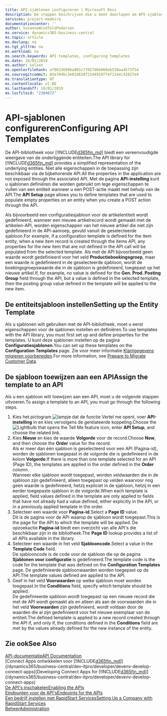 ```yaml
---
title: API-sjablonen configureren | Microsoft Docs
description: De stappen beschrijven die u moet doorlopen om API-sjablonen te configureren voor Dynamics 365 Business Central.
services: project-madeira
documentationcenter: ''
author: SusanneWindfeldPedersen
ms.service: dynamics365-business-central
ms.topic: article
ms.devlang: na
ms.tgt_pltfrm: na
ms.workload: na
ms.search.keywords: API templates, configuring templates
ms.date: 10/01/2019
ms.author: solsen
ms.openlocfilehash: af06336996a901c73927d6b060ab530aa4573f54
ms.sourcegitcommit: 02e704bc3e01d62072144919774f1244c42827e4
ms.translationtype: HT
ms.contentlocale: nl-BE
ms.lasthandoff: 10/01/2019
ms.locfileid: "2304672"
---
```

# <a name="configuring-api-templates"></a><span data-ttu-id="a3f30-103">API-sjablonen configureren</span><span class="sxs-lookup"><span data-stu-id="a3f30-103">Configuring API Templates</span></span>
<span data-ttu-id="a3f30-104">De API-bibliotheek voor [!INCLUDE[d365fin_md](includes/d365fin_md.md)] biedt een vereenvoudigde weergave van de onderliggende entiteiten.</span><span class="sxs-lookup"><span data-stu-id="a3f30-104">The API library for [!INCLUDE[d365fin_md](includes/d365fin_md.md)] provides a simplified representation of the underlying entities.</span></span> <span data-ttu-id="a3f30-105">Niet alle eigenschappen in de toepassing zijn beschikbaar via de bijbehorende API.</span><span class="sxs-lookup"><span data-stu-id="a3f30-105">All the properties in the application are not exposed through the associated API.</span></span> <span data-ttu-id="a3f30-106">Met de pagina **API-instelling** kunt u sjablonen definiëren die worden gebruikt om lege eigenschappen te vullen van een entiteit wanneer u een POST-actie maakt met behulp van de API.</span><span class="sxs-lookup"><span data-stu-id="a3f30-106">The **API Setup** page allows you to define templates that are used to populate empty properties on an entity when you create a POST action through the API.</span></span> 

<span data-ttu-id="a3f30-107">Als bijvoorbeeld een configuratiesjabloon voor de artikelentiteit wordt gedefinieerd, wanneer een nieuwe artikelrecord wordt gemaakt met de artikelen-API, worden eigenschappen van het nieuwe artikel die niet zijn gedefinieerd in de API-aanroep, gevuld vanuit de geselecteerde sjabloon.</span><span class="sxs-lookup"><span data-stu-id="a3f30-107">For example, if a configuration template is defined for the item entity, when a new item record is created through the items API, any properties for the new item that are not defined in the API call will be populated from the selected template.</span></span> <span data-ttu-id="a3f30-108">Als met de API bijvoorbeeld geen waarde wordt gedefinieerd voor het veld **Productieboekingsgroep**, maar een waarde is gedefinieerd in de geselecteerde sjabloon, wordt de boekingsgroepswaarde die in de sjabloon is gedefinieerd, toegepast op het nieuwe artikel.</span><span class="sxs-lookup"><span data-stu-id="a3f30-108">If, for example, no value is defined for the **Gen. Prod. Posting Group** field through the API, but a value is defined in the selected template, then the posting group value defined in the template will be applied to the new item.</span></span> 

## <a name="setting-up-the-entity-template"></a><span data-ttu-id="a3f30-109">De entiteitsjabloon instellen</span><span class="sxs-lookup"><span data-stu-id="a3f30-109">Setting up the Entity Template</span></span>
<span data-ttu-id="a3f30-110">Als u sjablonen wilt gebruiken met de API-bibliotheek, moet u eerst eigenschappen voor de sjablonen instellen en definiëren.</span><span class="sxs-lookup"><span data-stu-id="a3f30-110">To use templates with the API library, you must first set up and define properties for the templates.</span></span> <span data-ttu-id="a3f30-111">U kunt deze sjablonen instellen op de pagina **Configuratiesjablonen**.</span><span class="sxs-lookup"><span data-stu-id="a3f30-111">You can set up these templates on the **Configuration Templates** page.</span></span> <span data-ttu-id="a3f30-112">Zie voor meer informatie [Klantgegevens migreren voorbereiden](admin-use-templates-to-prepare-customer-data-for-migration.md).</span><span class="sxs-lookup"><span data-stu-id="a3f30-112">For more information, see [Prepare to Migrate Customer Data](admin-use-templates-to-prepare-customer-data-for-migration.md).</span></span> 

## <a name="assign-the-template-to-an-api"></a><span data-ttu-id="a3f30-113">De sjabloon toewijzen aan een API</span><span class="sxs-lookup"><span data-stu-id="a3f30-113">Assign the template to an API</span></span>

<span data-ttu-id="a3f30-114">Als u een sjabloon wilt toewijzen aan een API, moet u de volgende stappen uitvoeren.</span><span class="sxs-lookup"><span data-stu-id="a3f30-114">To assign a template to an API, you must go through the following steps.</span></span>

1. <span data-ttu-id="a3f30-115">Kies het pictogram ![lampje dat de functie Vertel me opent](media/ui-search/search_small.png "Vertel me wat u wilt doen"), voer **API-instelling** in en kies vervolgens de gerelateerde koppeling.</span><span class="sxs-lookup"><span data-stu-id="a3f30-115">Choose the ![Lightbulb that opens the Tell Me feature](media/ui-search/search_small.png "Tell me what you want to do") icon, enter **API Setup**, and choose the related link.</span></span>
2. <span data-ttu-id="a3f30-116">Kies **Nieuw** en kies de waarde **Volgorde** voor de record.</span><span class="sxs-lookup"><span data-stu-id="a3f30-116">Choose **New**, and then choose the **Order** value for the record.</span></span>  
<span data-ttu-id="a3f30-117">Als er meer dan één sjabloon is geselecteerd voor een API (Pagina-id), worden de sjablonen toegepast in de volgorde die is gedefinieerd in de kolom **Volgorde**.</span><span class="sxs-lookup"><span data-stu-id="a3f30-117">If there is more than one template selected for an API (Page ID), the templates are applied in the order defined in the **Order** column.</span></span>   
<span data-ttu-id="a3f30-118">Wanneer elke sjabloon wordt toegepast, worden veldwaarden die in de sjabloon zijn gedefinieerd, alleen toegepast op velden waarvoor nog geen waarde is gedefinieerd, hetzij expliciet in de sjabloon, hetzij in een eerder toegepaste sjabloon in de volgorde.</span><span class="sxs-lookup"><span data-stu-id="a3f30-118">When each template is applied, field values defined in the template are only applied to fields that have not already had a value defined, either explicitly in the API, or in a previously applied template in the order.</span></span> 
3. <span data-ttu-id="a3f30-119">Selecteer een waarde voor **Pagina-id**.</span><span class="sxs-lookup"><span data-stu-id="a3f30-119">Select a **Page ID** value.</span></span>  
<span data-ttu-id="a3f30-120">Dit is de pagina voor de API waarop de sjabloon wordt toegepast.</span><span class="sxs-lookup"><span data-stu-id="a3f30-120">This is the page for the API to which the template will be applied.</span></span> <span data-ttu-id="a3f30-121">De opzoekactie **Pagina-id** biedt een overzicht van alle API's die beschikbaar zijn in de bibliotheek.</span><span class="sxs-lookup"><span data-stu-id="a3f30-121">The **Page ID** lookup provides a list of all APIs available in the library.</span></span>
4. <span data-ttu-id="a3f30-122">Selecteer een waarde in het veld **Sjablooncode**.</span><span class="sxs-lookup"><span data-stu-id="a3f30-122">Select a value in the **Template Code** field.</span></span>  
<span data-ttu-id="a3f30-123">De sjablooncode is de code voor de sjabloon die op de pagina **Sjablonen voor configuratie** is gedefinieerd.</span><span class="sxs-lookup"><span data-stu-id="a3f30-123">The template code is the code for the template that was defined on the **Configuration Templates** page.</span></span> <span data-ttu-id="a3f30-124">De gedefinieerde sjabloonwaarden worden toegepast op de API.</span><span class="sxs-lookup"><span data-stu-id="a3f30-124">The template values defined are applied to the API.</span></span> 
5. <span data-ttu-id="a3f30-125">Geef in het veld **Voorwaarden** op welke sjabloon moet worden toegepast.</span><span class="sxs-lookup"><span data-stu-id="a3f30-125">In the **Conditions** field, specify which template should be applied.</span></span>  
<span data-ttu-id="a3f30-126">De gedefinieerde sjabloon wordt toegepast op een nieuwe record die met de API wordt gemaakt als en alleen als aan de voorwaarden die in het veld **Voorwaarden** zijn gedefinieerd, wordt voldaan door de waarden die al zijn gedefinieerd voor het nieuwe exemplaar van de entiteit.</span><span class="sxs-lookup"><span data-stu-id="a3f30-126">The defined template is applied to a new record created through the API if, and only if, the conditions defined in the **Conditions** field are met by the values already defined for the new instance of the entity.</span></span>

## <a name="see-also"></a><span data-ttu-id="a3f30-127">Zie ook</span><span class="sxs-lookup"><span data-stu-id="a3f30-127">See Also</span></span>
[<span data-ttu-id="a3f30-128">API-documentatie</span><span class="sxs-lookup"><span data-stu-id="a3f30-128">API Documentation</span></span>](/dynamics-nav/fin-graph)  
<span data-ttu-id="a3f30-129">[Connect Apps ontwikkelen voor [!INCLUDE[d365fin_md](includes/d365fin_md.md)]](/dynamics365/business-central/dev-itpro/developer/devenv-develop-connect-apps)</span><span class="sxs-lookup"><span data-stu-id="a3f30-129">[Developing Connect Apps for [!INCLUDE[d365fin_md](includes/d365fin_md.md)]](/dynamics365/business-central/dev-itpro/developer/devenv-develop-connect-apps)</span></span>  
[<span data-ttu-id="a3f30-130">De API's inschakelen</span><span class="sxs-lookup"><span data-stu-id="a3f30-130">Enabling the APIs</span></span>](/dynamics-nav/enabling-apis-for-dynamics-nav)  
[<span data-ttu-id="a3f30-131">Eindpunten voor de API's</span><span class="sxs-lookup"><span data-stu-id="a3f30-131">Endpoints for the APIs</span></span>](/dynamics-nav/endpoints-apis-for-dynamics)  
[<span data-ttu-id="a3f30-132">Een bedrijf instellen met RapidStart Services</span><span class="sxs-lookup"><span data-stu-id="a3f30-132">Setting Up a Company with RapidStart Services</span></span>](admin-set-up-a-company-with-rapidstart.md)  
[<span data-ttu-id="a3f30-133">Beheer</span><span class="sxs-lookup"><span data-stu-id="a3f30-133">Administration</span></span>](admin-setup-and-administration.md)